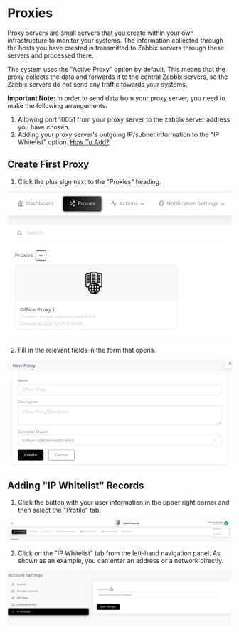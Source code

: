 # Proxies

Proxy servers are small servers that you create within your own infrastructure to monitor your systems. The information collected through the hosts you have created is transmitted to Zabbix servers through these servers and processed there.

The system uses the "Active Proxy" option by default. This means that the proxy collects the data and forwards it to the central Zabbix servers, so the Zabbix servers do not send any traffic towards your systems.

__Important Note:__ In order to send data from your proxy server, you need to make the following arrangements.

1. Allowing port 10051 from your proxy server to the zabbix server address you have chosen.
2. Adding your proxy server's outgoing IP/subnet information to the "IP Whitelist" option. [How To Add?](#adding-ip-whitelist-records)

## Create First Proxy

1. Click the plus sign next to the "Proxies" heading.

![Proxies Page](images/proxies.png)

2. Fill in the relevant fields in the form that opens.

![Create New Proxy](images/create-proxy-form.png)

## Adding "IP Whitelist" Records

1. Click the button with your user information in the upper right corner and then select the "Profile" tab.

![Profile Path](images/profile-path.png)

2. Click on the "IP Whitelist" tab from the left-hand navigation panel. As shown as an example, you can enter an address or a network directly.

![IP Whitelist Section](images/ip-whitelist-section.png)
